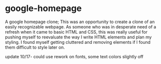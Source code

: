 # google-homepage
A google homepage clone;
This was an opportunity to create a clone of an easily recognizable webpage.
As someone who was in desperate need of a refresh when it came to basic HTML and CSS, this was really useful for pushing myself to reevaluate the way I write HTML elements and plan my styling. I found myself getting cluttered and removing elements if I found them difficult to style later on.

update 10/17- could use rework on fonts, some text colors slightly off
